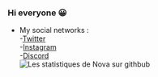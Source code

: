 ### Hi everyone 😀

- My social networks :\
-[Twitter](https://twitter.com/dieuexe)\
-[Instagram](https://www.instagram.com/novaw3b/)\
-[Discord](https://discord.com/users/763737904769531905)\
![Les statistiques de Nova sur githbub](https://github-readme-stats.vercel.app/api?username=novaongithub&snow_icons=true&hide=%5B%22prs%22,%22issues%22,%22contribs%22%5D"])
